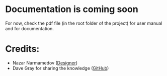 # Documentation is coming soon
For now, check the pdf file (in the root folder of the project) for user manual and for documentation.


# Credits:
* Nazar Narmamedov ([Designer](nandesigned@gmail.com))
* Dave Gray for sharing the knowledge ([GitHub](https://github.com/gitdagray))


